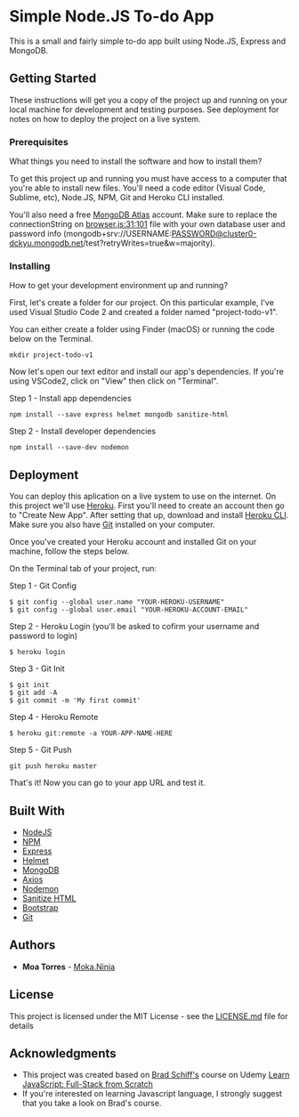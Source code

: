 # Simple Node.JS To-do App

This is a small and fairly simple to-do app built using Node.JS, Express and MongoDB.

## Getting Started

These instructions will get you a copy of the project up and running on your local machine for development and testing purposes. See deployment for notes on how to deploy the project on a live system.

### Prerequisites

What things you need to install the software and how to install them?

To get this project up and running you must have access to a computer that you're able to install new files. You'll need a code editor (Visual Code, Sublime, etc), Node.JS, NPM, Git and Heroku CLI installed. 

You'll also need a free [MongoDB Atlas](https://www.mongodb.com) account. Make sure to replace the connectionString on [browser.js:31:101](browser.js) file with your own database user and password info (mongodb+srv://USERNAME:PASSWORD@cluster0-dckyu.mongodb.net/test?retryWrites=true&w=majority).

### Installing

How to get your development environment up and running?

First, let's create a folder for our project. On this particular example, I've used Visual Studio Code 2 and created a folder named "project-todo-v1".

You can either create a folder using Finder (macOS) or running the code below on the Terminal.

```
mkdir project-todo-v1
```

Now let's open our text editor and install our app's dependencies. If you're using VSCode2, click on "View" then click on "Terminal".

Step 1 - Install app dependencies
```
npm install --save express helmet mongodb sanitize-html 
```

Step 2 - Install developer dependencies

```
npm install --save-dev nodemon
```

## Deployment

You can deploy this aplication on a live system to use on the internet. On this project we'll use [Heroku](https://www.heroku.com). First you'll need to create an account then go to "Create New App". After setting that up, download and install [Heroku CLI](https://devcenter.heroku.com/articles/heroku-cli). Make sure you also have [Git](https://git-scm.com/) installed on your computer.

Once you've created your Heroku account and installed Git on your machine, follow the steps below.

On the Terminal tab of your project, run:

Step 1 - Git Config
```
$ git config --global user.name "YOUR-HEROKU-USERNAME"
$ git config --global user.email "YOUR-HEROKU-ACCOUNT-EMAIL"
```

Step 2 - Heroku Login (you'll be asked to cofirm your username and password to login)
```
$ heroku login
```

Step 3 - Git Init
```
$ git init
$ git add -A
$ git commit -m 'My first commit'
```

Step 4 - Heroku Remote
```
$ heroku git:remote -a YOUR-APP-NAME-HERE
```

Step 5 - Git Push
```
git push heroku master
```

That's it! Now you can go to your app URL and test it.


## Built With

* [NodeJS](https://nodejs.org)
* [NPM](https://www.npmjs.com)
* [Express](https://expressjs.com)
* [Helmet](https://helmetjs.github.io)
* [MongoDB](https://www.mongodb.com)
* [Axios](https://github.com/axios/axios)
* [Nodemon](https://nodemon.io)
* [Sanitize HTML](https://github.com/apostrophecms/sanitize-html)
* [Bootstrap](https://getbootstrap.com)
* [Git](https://git-scm.com/)

## Authors

* **Moa Torres** - [Moka.Ninja](https://github.com/mokaninja)

## License

This project is licensed under the MIT License - see the [LICENSE.md](LICENSE.md) file for details

## Acknowledgments

* This project was created based on [Brad Schiff's](https://github.com/LearnWebCode) course on Udemy [Learn JavaScript: Full-Stack from Scratch](https://www.udemy.com/course/learn-javascript-full-stack-from-scratch/)
* If you're interested on learning Javascript language, I strongly suggest that you take a look on Brad's course.
